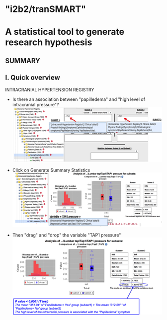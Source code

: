 # "i2b2/tranSMART"
# A statistical tool to generate research hypothesis

## SUMMARY

## I. Quick overview

INTRACRANIAL HYPERTENSION REGISTRY

- Is there an association between "papilledema" and "high level of intracranial pressure"?
![Image1](https://github.com/hms-dbmi/tranSMART-Documentation/blob/master/images/1.png)

- Click on Generate Summary Statistics
![Image2](https://github.com/hms-dbmi/tranSMART-Documentation/blob/master/images/2.png)

- Then "drag" and "drop" the variable "TAP1 pressure"
![Image3](https://github.com/hms-dbmi/tranSMART-Documentation/blob/master/images/3.png)
